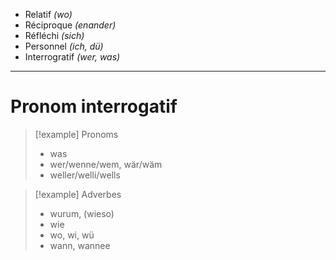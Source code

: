 - Relatif *(wo)*
- Réciproque *(enander)*
- Réfléchi *(sich)*
- Personnel *(ich, dü)*
- Interrogratif *(wer, was)*

---

# Pronom interrogatif

> [!example] Pronoms
> - was
> - wer/wenne/wem, wär/wäm
> - weller/welli/wells

> [!example] Adverbes
> - wurum, (wieso)
> - wie
> - wo, wi, wü
> - wann, wannee
